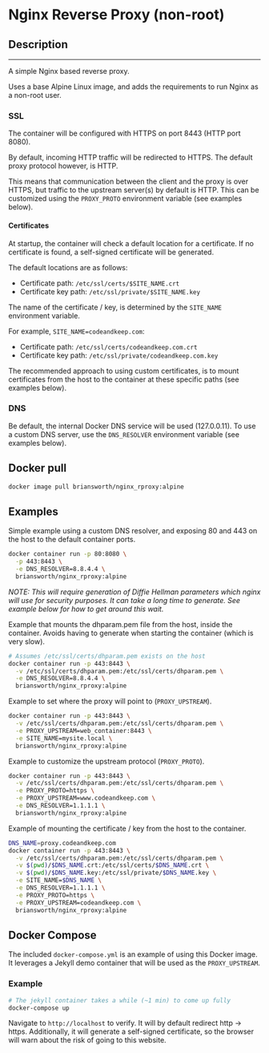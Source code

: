 # Nginx Reverse Proxy (non-root)

## Description
----

A simple Nginx based reverse proxy.

Uses a base Alpine Linux image, 
and adds the requirements to run Nginx as a non-root user.

### SSL

The container will be configured with HTTPS on port 8443 (HTTP port 8080).

By default, incoming HTTP traffic will be redirected to HTTPS.
The default proxy protocol however, is HTTP.

This means that communication between the client and the proxy is over HTTPS,
but traffic to the upstream server(s) by default is HTTP.
This can be customized using the `PROXY_PROTO` environment variable 
(see examples below).

#### Certificates

At startup, the container will check a default location for a certificate.
If no certificate is found, a self-signed certificate will be generated.

The default locations are as follows:
- Certificate path: `/etc/ssl/certs/$SITE_NAME.crt`
- Certificate key path: `/etc/ssl/private/$SITE_NAME.key`

The name of the certificate / key, 
is determined by the `SITE_NAME` environment variable.

For example, `SITE_NAME=codeandkeep.com`:
- Certificate path: `/etc/ssl/certs/codeandkeep.com.crt`
- Certificate key path: `/etc/ssl/private/codeandkeep.com.key`

The recommended approach to using custom certificates,
is to mount certificates from the host to the container 
at these specific paths (see examples below).

### DNS
Be default, the internal Docker DNS service will be used (127.0.0.11).
To use a custom DNS server, use the `DNS_RESOLVER` environment variable 
(see examples below).


## Docker pull

```bash
docker image pull briansworth/nginx_rproxy:alpine
```

## Examples

Simple example using a custom DNS resolver, 
and exposing 80 and 443 on the host to the default container ports.

```bash
docker container run -p 80:8080 \
  -p 443:8443 \
  -e DNS_RESOLVER=8.8.4.4 \
  briansworth/nginx_rproxy:alpine
```

*NOTE: This will require generation of Diffie Hellman parameters which nginx will use for security purposes.*
*It can take a long time to generate.*
*See example below for how to get around this wait.*


Example that mounts the dhparam.pem file from the host, inside the container.
Avoids having to generate when starting the container (which is very slow).

```bash
# Assumes /etc/ssl/certs/dhparam.pem exists on the host
docker container run -p 443:8443 \
  -v /etc/ssl/certs/dhparam.pem:/etc/ssl/certs/dhparam.pem \
  -e DNS_RESOLVER=8.8.4.4 \
  briansworth/nginx_rproxy:alpine
```

Example to set where the proxy will point to (`PROXY_UPSTREAM`).

```bash
docker container run -p 443:8443 \
  -v /etc/ssl/certs/dhparam.pem:/etc/ssl/certs/dhparam.pem \
  -e PROXY_UPSTREAM=web_container:8443 \
  -e SITE_NAME=mysite.local \
  briansworth/nginx_rproxy:alpine
```

Example to customize the upstream protocol (`PROXY_PROTO`).

```bash
docker container run -p 443:8443 \
  -v /etc/ssl/certs/dhparam.pem:/etc/ssl/certs/dhparam.pem \
  -e PROXY_PROTO=https \
  -e PROXY_UPSTREAM=www.codeandkeep.com \
  -e DNS_RESOLVER=1.1.1.1 \
  briansworth/nginx_rproxy:alpine
```

Example of mounting the certificate / key from the host to the container.

```bash
DNS_NAME=proxy.codeandkeep.com
docker container run -p 443:8443 \
  -v /etc/ssl/certs/dhparam.pem:/etc/ssl/certs/dhparam.pem \
  -v $(pwd)/$DNS_NAME.crt:/etc/ssl/certs/$DNS_NAME.crt \
  -v $(pwd)/$DNS_NAME.key:/etc/ssl/private/$DNS_NAME.key \
  -e SITE_NAME=$DNS_NAME \
  -e DNS_RESOLVER=1.1.1.1 \
  -e PROXY_PROTO=https \
  -e PROXY_UPSTREAM=codeandkeep.com \
  briansworth/nginx_rproxy:alpine
```

## Docker Compose

The included `docker-compose.yml` is an example of using this Docker image.
It leverages a Jekyll demo container that will be used as the `PROXY_UPSTREAM`.

### Example

```bash
# The jekyll container takes a while (~1 min) to come up fully
docker-compose up
```

Navigate to `http://localhost` to verify.
It will by default redirect http -> https. 
Additionally, it will generate a self-signed certificate, 
so the browser will warn about the risk of going to this website.

